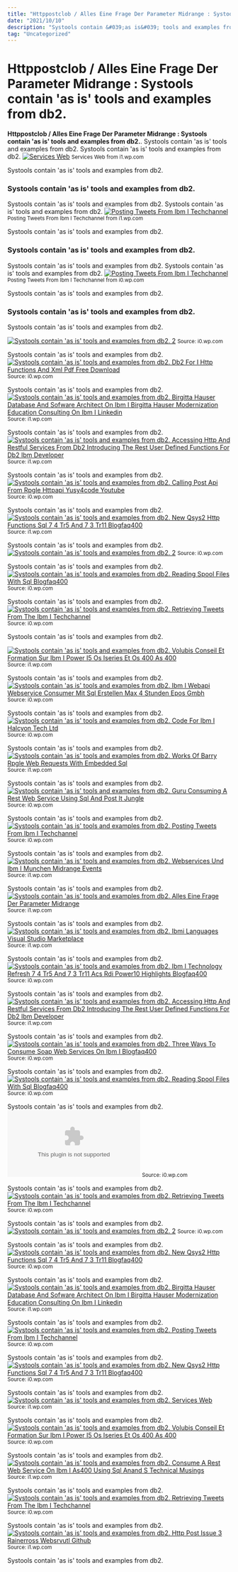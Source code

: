 ```yaml
---
title: "Httppostclob / Alles Eine Frage Der Parameter Midrange : Systools contain &#039;as is&#039; tools and examples from db2."
date: "2021/10/10"
description: "Systools contain &#039;as is&#039; tools and examples from db2."
tag: "Uncategorized"
---
```


# Httppostclob / Alles Eine Frage Der Parameter Midrange : Systools contain &#039;as is&#039; tools and examples from db2.
**Httppostclob / Alles Eine Frage Der Parameter Midrange : Systools contain &#039;as is&#039; tools and examples from db2.**. Systools contain &#039;as is&#039; tools and examples from db2.
Systools contain &#039;as is&#039; tools and examples from db2.
[![Services Web](https://i1.wp.com/www.volubis.fr/news/liens/images/XML/SQLXML/formulaire3.GIF "Services Web")](https://i1.wp.com/www.volubis.fr/news/liens/images/XML/SQLXML/formulaire3.GIF)
<small>Services Web from i1.wp.com</small>

Systools contain &#039;as is&#039; tools and examples from db2.

### Systools contain &#039;as is&#039; tools and examples from db2.
Systools contain &#039;as is&#039; tools and examples from db2.
Systools contain &#039;as is&#039; tools and examples from db2.
[![Posting Tweets From Ibm I Techchannel](https://i1.wp.com/techchannel.com/getattachment/ac84663a-9ae5-4e4c-bd9e-09d352f23efd/Figure9b.jpg "Posting Tweets From Ibm I Techchannel")](https://i1.wp.com/techchannel.com/getattachment/ac84663a-9ae5-4e4c-bd9e-09d352f23efd/Figure9b.jpg)
<small>Posting Tweets From Ibm I Techchannel from i1.wp.com</small>

Systools contain &#039;as is&#039; tools and examples from db2.

### Systools contain &#039;as is&#039; tools and examples from db2.
Systools contain &#039;as is&#039; tools and examples from db2.
Systools contain &#039;as is&#039; tools and examples from db2.
[![Posting Tweets From Ibm I Techchannel](https://i0.wp.com/ibmsystemsmag.com//getattachment/6d5a9b24-3802-4b84-9c36-22898d43b65e/a2_detail.jpg "Posting Tweets From Ibm I Techchannel")](https://i0.wp.com/ibmsystemsmag.com//getattachment/6d5a9b24-3802-4b84-9c36-22898d43b65e/a2_detail.jpg)
<small>Posting Tweets From Ibm I Techchannel from i0.wp.com</small>

Systools contain &#039;as is&#039; tools and examples from db2.

### Systools contain &#039;as is&#039; tools and examples from db2.
Systools contain &#039;as is&#039; tools and examples from db2.


[![Systools contain &#039;as is&#039; tools and examples from db2. 2](https://i0.wp.com/encrypted-tbn0.gstatic.com/images?q=tbn:ANd9GcQ1ZbxvirsQdawv3ViMZR6nv21SFwqVZE7OIg&amp;usqp=CAU "2")](https://i0.wp.com/qjGi1-VYYcuNdM)
<small>Source: i0.wp.com</small>

Systools contain &#039;as is&#039; tools and examples from db2.
[![Systools contain &#039;as is&#039; tools and examples from db2. Db2 For I Http Functions And Xml Pdf Free Download](https://i1.wp.com/encrypted-tbn0.gstatic.com/images?q=tbn:ANd9GcTIrSmIEcYOQ6dk4TSYHvEJsWhCelEYF1d16g&amp;usqp=CAU "Db2 For I Http Functions And Xml Pdf Free Download")](https://i0.wp.com/docplayer.net/docs-images/55/36363923/images/17-0.jpg)
<small>Source: i0.wp.com</small>

Systools contain &#039;as is&#039; tools and examples from db2.
[![Systools contain &#039;as is&#039; tools and examples from db2. Birgitta Hauser Database And Sofware Architect On Ibm I Birgitta Hauser Modernization Education Consulting On Ibm I Linkedin](https://i0.wp.com/encrypted-tbn0.gstatic.com/images?q=tbn:ANd9GcQEql4qDv7ch0bWNsp6mDwfAj4TquWQqxjZlA&amp;usqp=CAU "Birgitta Hauser Database And Sofware Architect On Ibm I Birgitta Hauser Modernization Education Consulting On Ibm I Linkedin")](https://i1.wp.com/media-exp1.licdn.com/dms/image/C4E22AQE9YM7dbJtK1w/feedshare-shrink_2048_1536/0/1654781330845?e=1657756800&amp;v=beta&amp;t=kDe05fpI-ONmao-ZcSQx90eEoCyUpTaqSQo403lNJbA)
<small>Source: i1.wp.com</small>

Systools contain &#039;as is&#039; tools and examples from db2.
[![Systools contain &#039;as is&#039; tools and examples from db2. Accessing Http And Restful Services From Db2 Introducing The Rest User Defined Functions For Db2 Ibm Developer](https://i1.wp.com/encrypted-tbn0.gstatic.com/images?q=tbn:ANd9GcQD_HVHgI86gZofTj1agRxfsnD1VEVQjbaSPK5zsvHFJB-kLvvNrAqoAMCGv-k2R_VZPis&amp;usqp=CAU "Accessing Http And Restful Services From Db2 Introducing The Rest User Defined Functions For Db2 Ibm Developer")](https://i1.wp.com/developer.ibm.com/developer/default/tutorials/dm-1105httprestdb2/images/image4.gif)
<small>Source: i1.wp.com</small>

Systools contain &#039;as is&#039; tools and examples from db2.
[![Systools contain &#039;as is&#039; tools and examples from db2. Calling Post Api From Rpgle Httpapi Yusy4code Youtube](https://i0.wp.com/3aXZS4ZBp98kcM "Calling Post Api From Rpgle Httpapi Yusy4code Youtube")](https://i0.wp.com/i.ytimg.com/vi/N9NqeBEGJcA/maxresdefault.jpg)
<small>Source: i0.wp.com</small>

Systools contain &#039;as is&#039; tools and examples from db2.
[![Systools contain &#039;as is&#039; tools and examples from db2. New Qsys2 Http Functions Sql 7 4 Tr5 And 7 3 Tr11 Blogfaq400](https://i0.wp.com/encrypted-tbn0.gstatic.com/images?q=tbn:ANd9GcQNcvmtYx9E-2KYQ0xX8JN9JN4J8_n3FqbXsA&amp;usqp=CAU "New Qsys2 Http Functions Sql 7 4 Tr5 And 7 3 Tr11 Blogfaq400")](https://i1.wp.com/blog.faq400.com/wp-content/plugins/accelerated-mobile-pages/images/SD-default-image.png)
<small>Source: i1.wp.com</small>

Systools contain &#039;as is&#039; tools and examples from db2.
[![Systools contain &#039;as is&#039; tools and examples from db2. 2](https://i1.wp.com/encrypted-tbn0.gstatic.com/images?q=tbn:ANd9GcTnENfT6oASopggBReb41di61A9DKwFdadAqT2z-blH2EkH8OfO92HBVMVo8Jy7cfMJmHs&amp;usqp=CAU "2")](https://i0.wp.com/Zbcx-jKsmP7_HM)
<small>Source: i0.wp.com</small>

Systools contain &#039;as is&#039; tools and examples from db2.
[![Systools contain &#039;as is&#039; tools and examples from db2. Reading Spool Files With Sql Blogfaq400](https://i1.wp.com/encrypted-tbn0.gstatic.com/images?q=tbn:ANd9GcT4glJWTgQ8lYYaOtsBKpZZGQIUeSmTXp9kZkcWAI3lcGS77IHdKcM3orLvxoPlvj-U3kA&amp;usqp=CAU "Reading Spool Files With Sql Blogfaq400")](https://i0.wp.com/blog.faq400.com/wp-content/uploads/2019/10/Spooled_file_data-01-1.jpg?resize=750%2C523&amp;ssl=1)
<small>Source: i0.wp.com</small>

Systools contain &#039;as is&#039; tools and examples from db2.
[![Systools contain &#039;as is&#039; tools and examples from db2. Retrieving Tweets From The Ibm I Techchannel](https://i1.wp.com/encrypted-tbn0.gstatic.com/images?q=tbn:ANd9GcTIEXv13xsvICTmqGAyFutRJszvz8Dm4KJWRQ&amp;usqp=CAU "Retrieving Tweets From The Ibm I Techchannel")](https://i0.wp.com/techchannel.com/getattachment/c69c3192-48ad-4de6-8cdb-c4a77ba94c5e/Figure16-(1).jpg?width=600&amp;height=295)
<small>Source: i0.wp.com</small>

Systools contain &#039;as is&#039; tools and examples from db2.

[![Systools contain &#039;as is&#039; tools and examples from db2. Volubis Conseil Et Formation Sur Ibm I Power I5 Os Iseries Et Os 400 As 400](https://i0.wp.com/encrypted-tbn0.gstatic.com/images?q=tbn:ANd9GcTrB3C5GTjZFEHR99xkzpol5AUUoa-9qRiQPA&amp;usqp=CAU "Volubis Conseil Et Formation Sur Ibm I Power I5 Os Iseries Et Os 400 As 400")](https://i1.wp.com/www.volubis.fr/Pausecaf/img/acs119-14.png)
<small>Source: i1.wp.com</small>

Systools contain &#039;as is&#039; tools and examples from db2.
[![Systools contain &#039;as is&#039; tools and examples from db2. Ibm I Webapi Webservice Consumer Mit Sql Erstellen Max 4 Stunden Epos Gmbh](https://i0.wp.com/encrypted-tbn0.gstatic.com/images?q=tbn:ANd9GcRN4CbfLx6rzFP2tlqAhh4HOveiCEV0vdyg_g&amp;usqp=CAU "Ibm I Webapi Webservice Consumer Mit Sql Erstellen Max 4 Stunden Epos Gmbh")](https://i0.wp.com/eposgmbh.com/wp-content/uploads/2020/04/epos-logo_aktuell_blau.png)
<small>Source: i0.wp.com</small>

Systools contain &#039;as is&#039; tools and examples from db2.
[![Systools contain &#039;as is&#039; tools and examples from db2. Code For Ibm I Halcyon Tech Ltd](https://i1.wp.com/encrypted-tbn0.gstatic.com/images?q=tbn:ANd9GcQebMMnsPnMPYaEKUEDPSCLWysdN5Oz6fzjYg&amp;usqp=CAU "Code For Ibm I Halcyon Tech Ltd")](https://i0.wp.com/www.ileditor.dev/static/920565f0da58860ed0f2722d1025d267/bc8e0/git-client.png)
<small>Source: i0.wp.com</small>

Systools contain &#039;as is&#039; tools and examples from db2.
[![Systools contain &#039;as is&#039; tools and examples from db2. Works Of Barry Rpgle Web Requests With Embedded Sql](https://i0.wp.com/encrypted-tbn0.gstatic.com/images?q=tbn:ANd9GcRGpIiAT3sVMM3_TSX4DfWDFwrTmCVNGCtIfA&amp;usqp=CAU "Works Of Barry Rpgle Web Requests With Embedded Sql")](https://i1.wp.com/64.media.tumblr.com/733b4827451eb9310f34f0de473c34f6/tumblr_obkyiwhk9P1th1rd0o1_1280.jpg)
<small>Source: i1.wp.com</small>

Systools contain &#039;as is&#039; tools and examples from db2.
[![Systools contain &#039;as is&#039; tools and examples from db2. Guru Consuming A Rest Web Service Using Sql And Post It Jungle](https://i1.wp.com/encrypted-tbn0.gstatic.com/images?q=tbn:ANd9GcQ1GumZuNvTphWTi2cLfS0si5zEEJ6t9uFUWA&amp;usqp=CAU "Guru Consuming A Rest Web Service Using Sql And Post It Jungle")](https://i0.wp.com/secure.gravatar.com/avatar/bdb4ee7178127daafd2139084e4b47dc?s=96&amp;r=g)
<small>Source: i0.wp.com</small>

Systools contain &#039;as is&#039; tools and examples from db2.
[![Systools contain &#039;as is&#039; tools and examples from db2. Posting Tweets From Ibm I Techchannel](https://i1.wp.com/encrypted-tbn0.gstatic.com/images?q=tbn:ANd9GcQBe3lqioXXSCk_roboSSsCGmsu2p2-L84HA6uLrXLoJY9OiEyKtFXLRZEvqiK0OuLqKmg&amp;usqp=CAU "Posting Tweets From Ibm I Techchannel")](https://i0.wp.com/techchannel.com/getattachment/c4f35e58-a978-416e-988c-b46a72299c72/Figure9.jpg)
<small>Source: i0.wp.com</small>

Systools contain &#039;as is&#039; tools and examples from db2.
[![Systools contain &#039;as is&#039; tools and examples from db2. Webservices Und Ibm I Munchen Midrange Events](https://i1.wp.com/encrypted-tbn0.gstatic.com/images?q=tbn:ANd9GcQgftl6PN9oH9z3NGIDJoODwH2tej974VxVkA&amp;usqp=CAU "Webservices Und Ibm I Munchen Midrange Events")](https://i1.wp.com/www.midrange-events.de/wp-content/uploads/2017/12/WS_IBM-Query.jpg)
<small>Source: i1.wp.com</small>

Systools contain &#039;as is&#039; tools and examples from db2.
[![Systools contain &#039;as is&#039; tools and examples from db2. Alles Eine Frage Der Parameter Midrange](https://i0.wp.com/encrypted-tbn0.gstatic.com/images?q=tbn:ANd9GcQh0lWKQ8e2M2sjMnFHzHTbx6_Zcc9qDyrFeIZ2hAajRr9O8LqTnvVNNhwGtnJ5Nw4n22s&amp;usqp=CAU "Alles Eine Frage Der Parameter Midrange")](https://i1.wp.com/midrange.de/wp-content/uploads/2018/10/Bild-1.png)
<small>Source: i1.wp.com</small>

Systools contain &#039;as is&#039; tools and examples from db2.
[![Systools contain &#039;as is&#039; tools and examples from db2. Ibmi Languages Visual Studio Marketplace](https://i1.wp.com/encrypted-tbn0.gstatic.com/images?q=tbn:ANd9GcTFXYDMUUvTzmE7alOsQTJqvXTbR8siQDl8xy7Tg3EfeG7UgQlRgt41TuR5uporM4ZmCXQ&amp;usqp=CAU "Ibmi Languages Visual Studio Marketplace")](https://i1.wp.com/raw.githubusercontent.com/barrettotte/vscode-ibmi-languages/master/screenshots/sqlrpgle.PNG)
<small>Source: i1.wp.com</small>

Systools contain &#039;as is&#039; tools and examples from db2.
[![Systools contain &#039;as is&#039; tools and examples from db2. Ibm I Technology Refresh 7 4 Tr5 And 7 3 Tr11 Acs Rdi Power10 Highlights Blogfaq400](https://i1.wp.com/encrypted-tbn0.gstatic.com/images?q=tbn:ANd9GcSk-BsHKNZ-Oo6jkNimRXzNhvc89Dma-l7-Wg&amp;usqp=CAU "Ibm I Technology Refresh 7 4 Tr5 And 7 3 Tr11 Acs Rdi Power10 Highlights Blogfaq400")](https://i0.wp.com/blog.faq400.com/wp-content/uploads/2021/09/update-6170616_640.jpg?fit=640%2C427&amp;ssl=1&amp;resize=1280%2C720)
<small>Source: i0.wp.com</small>

Systools contain &#039;as is&#039; tools and examples from db2.
[![Systools contain &#039;as is&#039; tools and examples from db2. Accessing Http And Restful Services From Db2 Introducing The Rest User Defined Functions For Db2 Ibm Developer](https://i1.wp.com/encrypted-tbn0.gstatic.com/images?q=tbn:ANd9GcSzkmLR2VuHlxSfpeVA2nSF-7flacCrFndjDZw9Qs58Hj8BF_2OSII4PmK7-dKzOQNXRPQ&amp;usqp=CAU "Accessing Http And Restful Services From Db2 Introducing The Rest User Defined Functions For Db2 Ibm Developer")](https://i1.wp.com/developer.ibm.com/developer/default/tutorials/dm-1105httprestdb2/images/image1.gif)
<small>Source: i1.wp.com</small>

Systools contain &#039;as is&#039; tools and examples from db2.
[![Systools contain &#039;as is&#039; tools and examples from db2. Three Ways To Consume Soap Web Services On Ibm I Blogfaq400](https://i0.wp.com/encrypted-tbn0.gstatic.com/images?q=tbn:ANd9GcTNpEwfuhlcJMhrSVyGgjfoAaNs6NzC8xh52g&amp;usqp=CAU "Three Ways To Consume Soap Web Services On Ibm I Blogfaq400")](https://i0.wp.com/blog.faq400.com/wp-content/uploads/2019/10/faucet-4459689_640.jpg?fit=640%2C418&amp;ssl=1)
<small>Source: i0.wp.com</small>

Systools contain &#039;as is&#039; tools and examples from db2.
[![Systools contain &#039;as is&#039; tools and examples from db2. Reading Spool Files With Sql Blogfaq400](https://i1.wp.com/encrypted-tbn0.gstatic.com/images?q=tbn:ANd9GcT4glJWTgQ8lYYaOtsBKpZZGQIUeSmTXp9kZkcWAI3lcGS77IHdKcM3orLvxoPlvj-U3kA&amp;usqp=CAU "Reading Spool Files With Sql Blogfaq400")](https://i0.wp.com/blog.faq400.com/wp-content/uploads/2019/10/Spooled_file_data-01-1.jpg?resize=750%2C523&amp;ssl=1)
<small>Source: i0.wp.com</small>

Systools contain &#039;as is&#039; tools and examples from db2.
[![Systools contain &#039;as is&#039; tools and examples from db2. Works Of Barry Rpgle Web Requests With Embedded Sql](https://i0.wp.com/worksofbarry.tumblr.com "Works Of Barry Rpgle Web Requests With Embedded Sql")](https://i0.wp.com/i.imgur.com/OmCPkD6.png)
<small>Source: i0.wp.com</small>

Systools contain &#039;as is&#039; tools and examples from db2.
[![Systools contain &#039;as is&#039; tools and examples from db2. Retrieving Tweets From The Ibm I Techchannel](https://i0.wp.com/encrypted-tbn0.gstatic.com/images?q=tbn:ANd9GcQ4u2XaLfujb0diCUPLUUBHbgSDhmlTHA3WCw&amp;usqp=CAU "Retrieving Tweets From The Ibm I Techchannel")](https://i0.wp.com/techchannel.com/getattachment/2bdd2bf6-69fb-4462-8a26-568803ac0085/Figure9-(1).jpg?width=600&amp;height=295)
<small>Source: i0.wp.com</small>

Systools contain &#039;as is&#039; tools and examples from db2.
[![Systools contain &#039;as is&#039; tools and examples from db2. 2](https://i1.wp.com/encrypted-tbn0.gstatic.com/images?q=tbn:ANd9GcQ52emNKsy4BHW2gHMhka3R0Gef7HjyoS8gTA&amp;usqp=CAU "2")](https://i0.wp.com/9WCtZK5FT3u4OM)
<small>Source: i0.wp.com</small>

Systools contain &#039;as is&#039; tools and examples from db2.
[![Systools contain &#039;as is&#039; tools and examples from db2. New Qsys2 Http Functions Sql 7 4 Tr5 And 7 3 Tr11 Blogfaq400](https://i0.wp.com/encrypted-tbn0.gstatic.com/images?q=tbn:ANd9GcQS-daQtEa6o5xEnthKy8dRNFT3F1nLyvJlANbseyBUvEn2O7CPNXFN9FMpp-A-z2kL1N8&amp;usqp=CAU "New Qsys2 Http Functions Sql 7 4 Tr5 And 7 3 Tr11 Blogfaq400")](https://i0.wp.com/blog.faq400.com/wp-content/uploads/2021/09/Google-Cloud-Console.png?resize=512%2C259&amp;ssl=1)
<small>Source: i0.wp.com</small>

Systools contain &#039;as is&#039; tools and examples from db2.
[![Systools contain &#039;as is&#039; tools and examples from db2. Birgitta Hauser Database And Sofware Architect On Ibm I Birgitta Hauser Modernization Education Consulting On Ibm I Linkedin](https://i0.wp.com/encrypted-tbn0.gstatic.com/images?q=tbn:ANd9GcSYh9YDMr7BEFArwBCvNTLtgn3E5jjq6_LaMg&amp;usqp=CAU "Birgitta Hauser Database And Sofware Architect On Ibm I Birgitta Hauser Modernization Education Consulting On Ibm I Linkedin")](https://i1.wp.com/media-exp1.licdn.com/dms/image/C4E22AQGijib29xZf9g/feedshare-shrink_2048_1536/0/1654871932000?e=1657756800&amp;v=beta&amp;t=XefWti8m7F96yaNVgydFqe1s8pM7JJX1rAH6Z3j2bhU)
<small>Source: i1.wp.com</small>

Systools contain &#039;as is&#039; tools and examples from db2.
[![Systools contain &#039;as is&#039; tools and examples from db2. Posting Tweets From Ibm I Techchannel](https://i0.wp.com/1 "Posting Tweets From Ibm I Techchannel")](https://i0.wp.com/ibmsystemsmag.com//getattachment/6d5a9b24-3802-4b84-9c36-22898d43b65e/a2_detail.jpg)
<small>Source: i0.wp.com</small>

Systools contain &#039;as is&#039; tools and examples from db2.
[![Systools contain &#039;as is&#039; tools and examples from db2. New Qsys2 Http Functions Sql 7 4 Tr5 And 7 3 Tr11 Blogfaq400](https://i0.wp.com/encrypted-tbn0.gstatic.com/images?q=tbn:ANd9GcRBrc1X6cNVKWBZruqdyhTgM41p_OithzAtbQ&amp;usqp=CAU "New Qsys2 Http Functions Sql 7 4 Tr5 And 7 3 Tr11 Blogfaq400")](https://i0.wp.com/blog.faq400.com/wp-content/uploads/2021/09/Fruits.png?resize=917%2C314&amp;ssl=1)
<small>Source: i0.wp.com</small>

Systools contain &#039;as is&#039; tools and examples from db2.
[![Systools contain &#039;as is&#039; tools and examples from db2. Services Web](https://i1.wp.com/encrypted-tbn0.gstatic.com/images?q=tbn:ANd9GcSq3sA8K3uIHRwOE2r1IgZQH8JlUQhi7Kjg4A&amp;usqp=CAU "Services Web")](https://i1.wp.com/www.volubis.fr/news/liens/images/XML/SQLXML/formulaire3.GIF)
<small>Source: i1.wp.com</small>

Systools contain &#039;as is&#039; tools and examples from db2.
[![Systools contain &#039;as is&#039; tools and examples from db2. Volubis Conseil Et Formation Sur Ibm I Power I5 Os Iseries Et Os 400 As 400](https://i0.wp.com/encrypted-tbn0.gstatic.com/images?q=tbn:ANd9GcRIaJNG1sI3PB-IRvTM98mXBjBpbwoKUbiOog&amp;usqp=CAU "Volubis Conseil Et Formation Sur Ibm I Power I5 Os Iseries Et Os 400 As 400")](https://i0.wp.com/www.volubis.fr/Pausecaf/img/acs119-13.png)
<small>Source: i0.wp.com</small>

Systools contain &#039;as is&#039; tools and examples from db2.
[![Systools contain &#039;as is&#039; tools and examples from db2. Consume A Rest Web Service On Ibm I As400 Using Sql Anand S Technical Musings](https://i1.wp.com/encrypted-tbn0.gstatic.com/images?q=tbn:ANd9GcTR94P3UaIEaRxWVeEPrtzeLo4RVd47mrEUjQ&amp;usqp=CAU "Consume A Rest Web Service On Ibm I As400 Using Sql Anand S Technical Musings")](https://i1.wp.com/www.anandk.dev/assets/images/forposts/Weather_screen.png)
<small>Source: i1.wp.com</small>

Systools contain &#039;as is&#039; tools and examples from db2.
[![Systools contain &#039;as is&#039; tools and examples from db2. Retrieving Tweets From The Ibm I Techchannel](https://i1.wp.com/encrypted-tbn0.gstatic.com/images?q=tbn:ANd9GcTIEXv13xsvICTmqGAyFutRJszvz8Dm4KJWRQ&amp;usqp=CAU "Retrieving Tweets From The Ibm I Techchannel")](https://i0.wp.com/techchannel.com/getattachment/c69c3192-48ad-4de6-8cdb-c4a77ba94c5e/Figure16-(1).jpg?width=600&amp;height=295)
<small>Source: i0.wp.com</small>

Systools contain &#039;as is&#039; tools and examples from db2.
[![Systools contain &#039;as is&#039; tools and examples from db2. Http Post Issue 3 Rainerross Websrvutl Github](https://i1.wp.com/encrypted-tbn0.gstatic.com/images?q=tbn:ANd9GcTrqAzFL0upJqmiU90rqu1Ol3KFjtHdGv6upw&amp;usqp=CAU "Http Post Issue 3 Rainerross Websrvutl Github")](https://i1.wp.com/opengraph.githubassets.com/36d251568b383ea90123e9c8dbfe5a042e92c6eff16a3a5a18f95f1f4efc490c/RainerRoss/WEBSRVUTL/issues/3)
<small>Source: i1.wp.com</small>

Systools contain &#039;as is&#039; tools and examples from db2.
